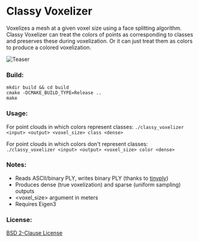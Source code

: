 Classy Voxelizer
====
Voxelizes a mesh at a given voxel size using a face splitting algorithm. Classy Voxelizer can treat the colors of points as corresponding to classes and preserves these during voxelization. Or it can just treat them as colors to produce a colored voxelization.

![Teaser](img/teaser.png)

### Build:
```
mkdir build && cd build
cmake -DCMAKE_BUILD_TYPE=Release ..
make
```

### Usage:

For point clouds in which colors represent classes:
`./classy_voxelizer <input> <output> <voxel_size> class <dense>`

For point clouds in which colors don't represent classes:
`./classy_voxelizer <input> <output> <voxel_size> color <dense>`

### Notes:
* Reads ASCII/binary PLY, writes binary PLY (thanks to [tinyply](https://github.com/ddiakopoulos/tinyply))
* Produces dense (true voxelization) and sparse (uniform sampling) outputs
* <voxel_size> argument in meters
* Requires Eigen3


### License:
[BSD 2-Clause License](LICENSE)